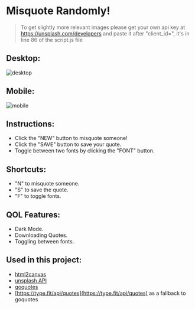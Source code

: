 # Misquote Randomly!

> To get slightly more relevant images please get your own api key at https://unsplash.com/developers and paste it after "client_id=", it's in line 86 of the script.js file

## Desktop:

![desktop](https://user-images.githubusercontent.com/98567681/179874358-e37ceebb-40c6-4757-891d-ddffedddac22.png)

## Mobile: 

![mobile](https://user-images.githubusercontent.com/98567681/179874335-9346f498-d363-42a2-9746-7eacc64a97bd.png)

## Instructions: 

- Click the "NEW" button to misquote someone! 
- Click the "SAVE" button to save your quote.
- Toggle between two fonts by clicking the "FONT" button.

## Shortcuts:

- "N" to misquote someone.
- "S" to save the quote.
- "F" to toggle fonts.

## QOL Features: 

- Dark Mode.  
- Downloading Quotes.
- Toggling between fonts.

## Used in this project: 

- [html2canvas](http://html2canvas.hertzen.com) 
- [unsplash API](https://github.com/kenjidevweb/Misquote-Randomly/edit/master/readme.md)
- [goquotes](https://goquotes.docs.apiary.io/)
- [https://type.fit/api/quotes](https://type.fit/api/quotes) as a fallback to goquotes
